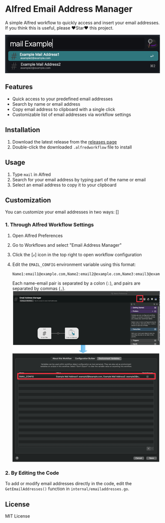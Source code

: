 # Alfred Email Address Manager

A simple Alfred workflow to quickly access and insert your email addresses.
If you think this is useful, please  ❤️Star❤️ this project.

![screenshot](/screenshot.png)

## Features

- Quick access to your predefined email addresses
- Search by name or email address
- Copy email address to clipboard with a single click
- Customizable list of email addresses via workflow settings

## Installation

1. Download the latest release from the [releases page](https://github.com/Ye-0413/alfred-emailAddress_manager/alfred-email-addresses.alfredworkflow)
2. Double-click the downloaded `.alfredworkflow` file to install

## Usage

1. Type `mail` in Alfred
2. Search for your email address by typing part of the name or email
3. Select an email address to copy it to your clipboard

## Customization

You can customize your email addresses in two ways:
[]

### 1. Through Alfred Workflow Settings

1. Open Alfred Preferences
2. Go to Workflows and select "Email Address Manager"
3. Click the [𝓍] icon in the top right to open workflow configuration
4. Edit the `EMAIL_CONFIG` environment variable using this format:

   ```
   Name1:email1@example.com,Name2:email2@example.com,Name3:email3@example.com
   ```
   
   Each name-email pair is separated by a colon (`:`), and pairs are separated by commas (`,`).
![screenshot](/Configuration.png)
### 2. By Editing the Code

To add or modify email addresses directly in the code, edit the `GetEmailAddresses()` function in `internal/emailaddresses.go`.

## License

MIT License
